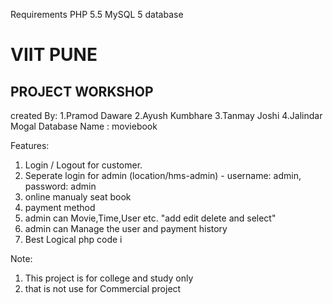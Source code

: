 Requirements
	PHP 5.5
	MySQL 5 database
# VIIT PUNE
## PROJECT WORKSHOP
created By: 
1.Pramod Daware
2.Ayush Kumbhare
3.Tanmay Joshi
4.Jalindar Mogal
Database Name : moviebook

Features:
1. Login / Logout for customer.
2. Seperate login for admin (location/hms-admin) - username: admin, password: admin
3. online  manualy seat book
4. payment method
5. admin can Movie,Time,User etc. "add edit delete and select"
6. admin can Manage the user and payment history
7. Best Logical php code i

Note: 
1. This project is for college and study only
2. that is not use for Commercial project
